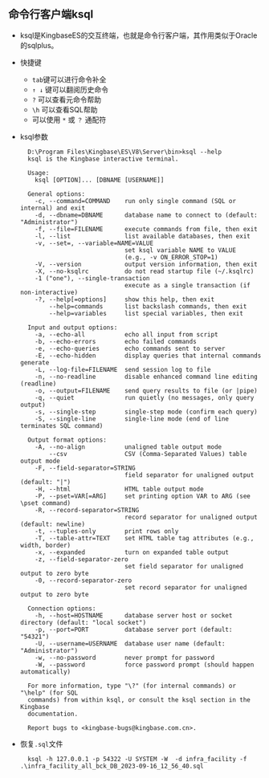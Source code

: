 ## 命令行客户端ksql
- ksql是KingbaseES的交互终端，也就是命令行客户端，其作用类似于Oracle的sqlplus。
- 快捷键
	- `tab`键可以进行命令补全
	- `↑ ↓` 键可以翻阅历史命令
	- `?` 可以查看元命令帮助
	- `\h` 可以查看SQL帮助
	- 可以使用 `*` 或 `？` 通配符
- ksql参数

		D:\Program Files\Kingbase\ES\V8\Server\bin>ksql --help
		ksql is the Kingbase interactive terminal.
		
		Usage:
		  ksql [OPTION]... [DBNAME [USERNAME]]
		
		General options:
		  -c, --command=COMMAND    run only single command (SQL or internal) and exit
		  -d, --dbname=DBNAME      database name to connect to (default: "Administrator")
		  -f, --file=FILENAME      execute commands from file, then exit
		  -l, --list               list available databases, then exit
		  -v, --set=, --variable=NAME=VALUE
		                           set ksql variable NAME to VALUE
		                           (e.g., -v ON_ERROR_STOP=1)
		  -V, --version            output version information, then exit
		  -X, --no-ksqlrc          do not read startup file (~/.ksqlrc)
		  -1 ("one"), --single-transaction
		                           execute as a single transaction (if non-interactive)
		  -?, --help[=options]     show this help, then exit
		      --help=commands      list backslash commands, then exit
		      --help=variables     list special variables, then exit
		
		Input and output options:
		  -a, --echo-all           echo all input from script
		  -b, --echo-errors        echo failed commands
		  -e, --echo-queries       echo commands sent to server
		  -E, --echo-hidden        display queries that internal commands generate
		  -L, --log-file=FILENAME  send session log to file
		  -n, --no-readline        disable enhanced command line editing (readline)
		  -o, --output=FILENAME    send query results to file (or |pipe)
		  -q, --quiet              run quietly (no messages, only query output)
		  -s, --single-step        single-step mode (confirm each query)
		  -S, --single-line        single-line mode (end of line terminates SQL command)
		
		Output format options:
		  -A, --no-align           unaligned table output mode
		      --csv                CSV (Comma-Separated Values) table output mode
		  -F, --field-separator=STRING
		                           field separator for unaligned output (default: "|")
		  -H, --html               HTML table output mode
		  -P, --pset=VAR[=ARG]     set printing option VAR to ARG (see \pset command)
		  -R, --record-separator=STRING
		                           record separator for unaligned output (default: newline)
		  -t, --tuples-only        print rows only
		  -T, --table-attr=TEXT    set HTML table tag attributes (e.g., width, border)
		  -x, --expanded           turn on expanded table output
		  -z, --field-separator-zero
		                           set field separator for unaligned output to zero byte
		  -0, --record-separator-zero
		                           set record separator for unaligned output to zero byte
		
		Connection options:
		  -h, --host=HOSTNAME      database server host or socket directory (default: "local socket")
		  -p, --port=PORT          database server port (default: "54321")
		  -U, --username=USERNAME  database user name (default: "Administrator")
		  -w, --no-password        never prompt for password
		  -W, --password           force password prompt (should happen automatically)
		
		For more information, type "\?" (for internal commands) or "\help" (for SQL
		commands) from within ksql, or consult the ksql section in the Kingbase
		documentation.
		
		Report bugs to <kingbase-bugs@kingbase.com.cn>.
- 恢复`.sql`文件

		ksql -h 127.0.0.1 -p 54322 -U SYSTEM -W  -d infra_facility -f .\infra_facility_all_bck_DB_2023-09-16_12_56_40.sql